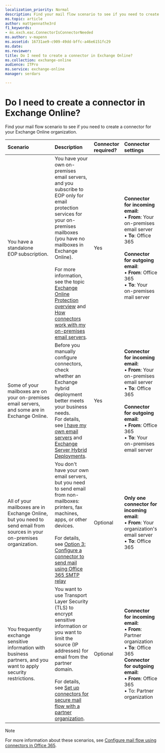 ```yaml
---
localization_priority: Normal
description: Find your mail flow scenario to see if you need to create a connector for your Exchange Online or Exchange Online Protection organization.
ms.topic: article
author: mattpennathe3rd
f1_keywords:
- ms.exch.eac.ConnectorIsConnectorNeeded
ms.author: v-mapenn
ms.assetid: 16731ae9-c909-49dd-bffc-a46e6151fc29
ms.date: 
ms.reviewer: 
title: Do I need to create a connector in Exchange Online?
ms.collection: exchange-online
audience: ITPro
ms.service: exchange-online
manager: serdars

---
```


# Do I need to create a connector in Exchange Online?

Find your mail flow scenario to see if you need to create a connector for your Exchange Online organization.

|**Scenario**|**Description**|**Connector required?**|**Connector settings**|
|:-----|:-----|:-----|:-----|
|You have a standalone EOP subscription.|You have your own on-premises email servers, and you subscribe to EOP only for email protection services for your on-premises mailboxes (you have no mailboxes in Exchange Online). <br/><br/> For more information, see the topic [Exchange Online Protection overview](https://docs.microsoft.com/office365/securitycompliance/eop/exchange-online-protection-overview) and [How connectors work with my on-premises email servers](use-connectors-to-configure-mail-flow.md#how-connectors-work-with-my-on-premises-email-servers).|Yes|**Connector for incoming email:** <br/>• **From**: Your on-premises email server <br/>• **To**: Office 365<br/><br/> **Connector for outgoing email**: <br/>• **From**: Office 365 <br/>• **To**: Your on-premises mail server|
|Some of your mailboxes are on your on-premises email servers, and some are in Exchange Online.|Before you manually configure connectors, check whether an Exchange hybrid deployment better meets your business needs. <br/> For details, see [I have my own email servers](use-connectors-to-configure-mail-flow.md#i-have-my-own-email-servers) and [Exchange Server Hybrid Deployments](https://docs.microsoft.com/exchange/exchange-hybrid).|Yes|**Connector for incoming email:** <br/>• **From**: Your on-premises email server <br/>• **To**: Office 365<br/><br/> **Connector for outgoing email:** <br/>• **From**: Office 365 <br/>• **To**: Your on-premises email server|
|All of your mailboxes are in Exchange Online, but you need to send email from sources in your on-premises organization.|You don't have your own email servers, but you need to send email from non-mailboxes: printers, fax machines, apps, or other devices. <br/><br/> For details, see [Option 3: Configure a connector to send mail using Office 365 SMTP relay](../how-to-set-up-a-multifunction-device-or-application-to-send-email-using-office-3.md#option-3-configure-a-connector-to-send-mail-using-office-365-smtp-relay)|Optional|**Only one connector for incoming email:** <br/>• **From**: Your organization's email server <br/>• **To**: Office 365|
|You frequently exchange sensitive information with business partners, and you want to apply security restrictions.|You want to use Transport Layer Security (TLS) to encrypt sensitive information or you want to limit the source (IP addresses) for email from the partner domain.<br/><br/> For details, see [Set up connectors for secure mail flow with a partner organization](set-up-connectors-for-secure-mail-flow-with-a-partner.md).|Optional|**Connector for incoming email:** <br/>• **From**: Partner organization <br/>• **To**: Office 365<br/> **Connector for outgoing email:** <br/>• **From**: Office 365 <br/>• To: Partner organization|

> [!NOTE]
> For more information about these scenarios, see [Configure mail flow using connectors in Office 365](use-connectors-to-configure-mail-flow.md).
